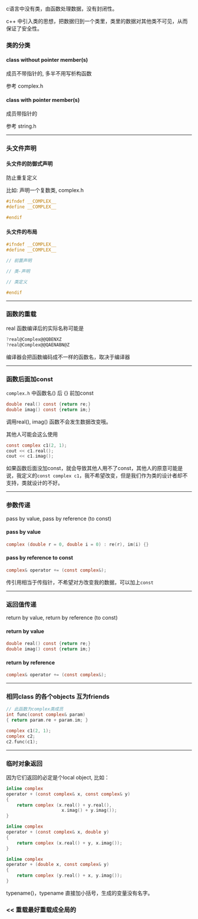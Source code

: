 

c语言中没有类，由函数处理数据，没有封闭性。

c++ 中引入类的思想，把数据归到一个类里，类里的数据对其他类不可见，从而保证了安全性。


### 类的分类

#### class without pointer member(s)

成员不带指针的, 多半不用写析构函数

参考 complex.h

#### class with pointer member(s)

成员带指针的

参考 string.h

---------------------

### 头文件声明

#### 头文件的防御式声明

防止重复定义

比如: 声明一个复数类, complex.h

```cpp
#ifndef __COMPLEX__
#define __COMPLEX__

#endif
```

#### 头文件的布局

```cpp
#ifndef __COMPLEX__
#define __COMPLEX__

// 前置声明

// 类-声明

// 类定义

#endif
```

--------------------------------------

### 函数的重载

real 函数编译后的实际名称可能是

```c
?real@Complex@@QBENXZ
?real@Complex@@QAENABN@Z
```

编译器会把函数编码成不一样的函数名，取决于编译器

-----------------------------------

### 函数后面加const

`complex.h` 中函数名() 后 {} 前加const

```c
double real() const {return re;}
double imag() const {return im;}
```

调用real(), imag() 函数不会发生数据改变哦。

其他人可能会这么使用

```c
const complex c1(2, 1);
cout << c1.real();
cout << c1.imag();
```

如果函数后面没加const，就会导致其他人用不了const，其他人的原意可能是说，我定义的`const complex c1`，我不希望改变，但是我们作为类的设计者却不支持，类就设计的不好。

-------------------------------------

### 参数传递

pass by value, pass by reference (to const)

#### pass by value

```c
complex (double r = 0, double i = 0) : re(r), im(i) {}
```

#### pass by reference to const

```c
complex& operator += (const complex&);
```

传引用相当于传指针，不希望对方改变我的数据，可以加上`const`

-----------------------------------------

### 返回值传递

return by value, return by reference (to const)


#### return by value

```c
double real() const {return re;}
double imag() const {return im;}
```

#### return by reference

```c
complex& operator += (const complex&);
```

-----------------------------------------

### 相同class 的各个objects 互为friends

```c
// 此函数为complex类成员
int func(const complex& param)
{ return param.re + param.im; }

complex c1(2, 1);
complex c2;
c2.func(c1);
```


-----------------------------------
### 临时对象返回

因为它们返回的必定是个local object, 比如：

```c
inline complex
operator + (const complex& x, const complex& y)
{
    return complex (x.real() + y.real(),
                     x.imag() + y.imag());
}

inline complex
operator + (const complex& x, double y)
{
    return complex (x.real() + y, x.imag());
}

inline complex
operator + (double x, const complex& y)
{
    return complex (y.real() + x, y.imag());
}
```

typename()，typename 直接加小括号，生成的变量没有名字。

### << 重载最好重载成全局的

